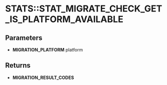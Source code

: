 # STATS::STAT_MIGRATE_CHECK_GET_IS_PLATFORM_AVAILABLE

## Parameters
* **MIGRATION_PLATFORM** platform

## Returns
* **MIGRATION_RESULT_CODES**